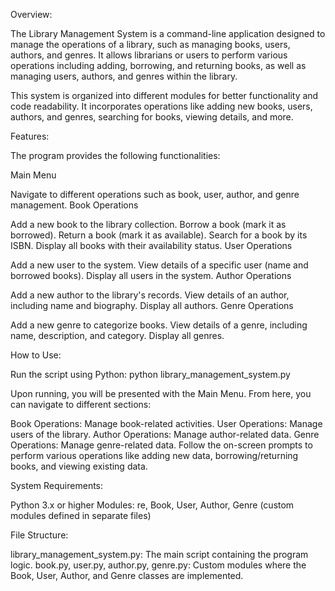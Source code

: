 Overview:

The Library Management System is a command-line application designed to manage the operations of a library, such as managing books, users, authors, and genres. It allows librarians or users to perform various operations including adding, borrowing, and returning books, as well as managing users, authors, and genres within the library.

This system is organized into different modules for better functionality and code readability. It incorporates operations like adding new books, users, authors, and genres, searching for books, viewing details, and more.

Features:

The program provides the following functionalities:

Main Menu

Navigate to different operations such as book, user, author, and genre management.
Book Operations

Add a new book to the library collection.
Borrow a book (mark it as borrowed).
Return a book (mark it as available).
Search for a book by its ISBN.
Display all books with their availability status.
User Operations

Add a new user to the system.
View details of a specific user (name and borrowed books).
Display all users in the system.
Author Operations

Add a new author to the library's records.
View details of an author, including name and biography.
Display all authors.
Genre Operations

Add a new genre to categorize books.
View details of a genre, including name, description, and category.
Display all genres.

How to Use:

Run the script using Python:
python library_management_system.py

Upon running, you will be presented with the Main Menu. From here, you can navigate to different sections:

Book Operations: Manage book-related activities.
User Operations: Manage users of the library.
Author Operations: Manage author-related data.
Genre Operations: Manage genre-related data.
Follow the on-screen prompts to perform various operations like adding new data, borrowing/returning books, and viewing existing data.

System Requirements:

Python 3.x or higher
Modules: re, Book, User, Author, Genre (custom modules defined in separate files)

File Structure:

library_management_system.py: The main script containing the program logic.
book.py, user.py, author.py, genre.py: Custom modules where the Book, User, Author, and Genre classes are implemented.